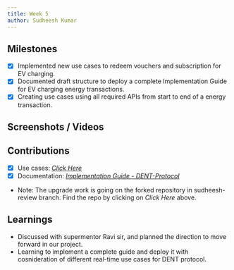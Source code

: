 ```yaml
---
title: Week 5
author: Sudheesh Kumar
---
```


## Milestones
- [x] Implemented new use cases to redeem vouchers and subscription for EV charging.
- [x] Documented draft structure to deploy a complete Implementation Guide for EV charging energy transactions.
- [x] Creating use cases using all required APIs from start to end of a energy transaction.

## Screenshots / Videos 

## Contributions
- [x] Use cases: [*Click Here*](https://github.com/shenoyninad/DENT-Protocol/tree/sudheesh-draft)
- [x] Documentation: [*Implementation Guide - DENT-Protocol*](https://docs.google.com/document/d/1XFm87KrG-K2kV6RrkFKpAuhzRRuK-RzMaFjJoDczdO0/edit?usp=sharing)
- Note: The upgrade work is going on the forked repository in sudheesh-review branch. Find the repo by clicking on *Click Here* above.

## Learnings
- Discussed with supermentor Ravi sir, and planned the direction to move forward in our project.
- Learning to implement a complete guide and deploy it with cosnideration of different real-time use cases for DENT protocol.
